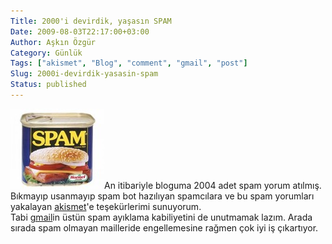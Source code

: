 ```yaml
---
Title: 2000'i devirdik, yaşasın SPAM
Date: 2009-08-03T22:17:00+03:00
Author: Aşkın Özgür
Category: Günlük
Tags: ["akismet", "Blog", "comment", "gmail", "post"]
Slug: 2000i-devirdik-yasasin-spam
Status: published
---
```


![Spam](/uploads/2009/08/spam.jpg "Spam")An itibariyle bloguma 2004 adet spam yorum atılmış. Bıkmayıp usanmayıp spam bot hazılıyan spamcılara ve bu spam yorumları yakalayan [akismet](http://akismet.com/)'e teşekürlerimi sunuyorum.  
Tabi [gmail](http://gmail.com)in üstün spam ayıklama kabiliyetini de unutmamak lazım. Arada sırada spam olmayan mailleride engellemesine rağmen çok iyi iş çıkartıyor.
